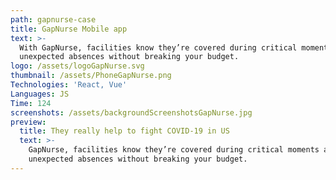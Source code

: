 ```yaml
---
path: gapnurse-case
title: GapNurse Mobile app
text: >-
  With GapNurse, facilities know they’re covered during critical moments and
  unexpected absences without breaking your budget.
logo: /assets/logoGapNurse.svg
thumbnail: /assets/PhoneGapNurse.png
Technologies: 'React, Vue'
Languages: JS
Time: 124
screenshots: /assets/backgroundScreenshotsGapNurse.jpg
preview:
  title: They really help to fight COVID-19 in US
  text: >-
    GapNurse, facilities know they’re covered during critical moments and
    unexpected absences without breaking your budget.
---
```


